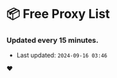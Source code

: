 # :package: Free Proxy List
### Updated every 15 minutes.

- Last updated: `2024-09-16 03:46`

:heart:

